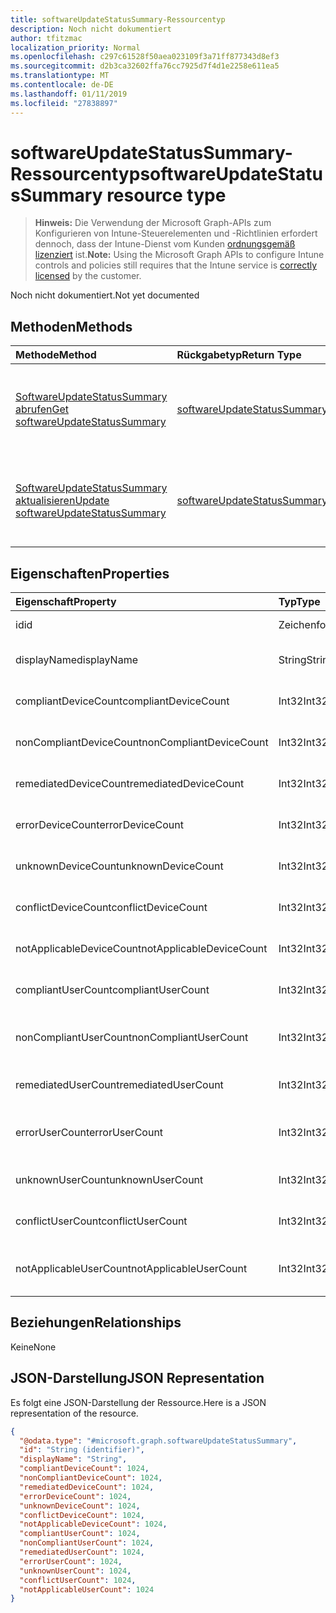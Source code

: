 ```yaml
---
title: softwareUpdateStatusSummary-Ressourcentyp
description: Noch nicht dokumentiert
author: tfitzmac
localization_priority: Normal
ms.openlocfilehash: c297c61528f50aea023109f3a71ff877343d8ef3
ms.sourcegitcommit: d2b3ca32602ffa76cc7925d7f4d1e2258e611ea5
ms.translationtype: MT
ms.contentlocale: de-DE
ms.lasthandoff: 01/11/2019
ms.locfileid: "27838897"
---
```

# <a name="softwareupdatestatussummary-resource-type"></a><span data-ttu-id="19e71-103">softwareUpdateStatusSummary-Ressourcentyp</span><span class="sxs-lookup"><span data-stu-id="19e71-103">softwareUpdateStatusSummary resource type</span></span>

> <span data-ttu-id="19e71-104">**Hinweis:** Die Verwendung der Microsoft Graph-APIs zum Konfigurieren von Intune-Steuerelementen und -Richtlinien erfordert dennoch, dass der Intune-Dienst vom Kunden [ordnungsgemäß lizenziert](https://go.microsoft.com/fwlink/?linkid=839381) ist.</span><span class="sxs-lookup"><span data-stu-id="19e71-104">**Note:** Using the Microsoft Graph APIs to configure Intune controls and policies still requires that the Intune service is [correctly licensed](https://go.microsoft.com/fwlink/?linkid=839381) by the customer.</span></span>

<span data-ttu-id="19e71-105">Noch nicht dokumentiert.</span><span class="sxs-lookup"><span data-stu-id="19e71-105">Not yet documented</span></span>
## <a name="methods"></a><span data-ttu-id="19e71-106">Methoden</span><span class="sxs-lookup"><span data-stu-id="19e71-106">Methods</span></span>
|<span data-ttu-id="19e71-107">Methode</span><span class="sxs-lookup"><span data-stu-id="19e71-107">Method</span></span>|<span data-ttu-id="19e71-108">Rückgabetyp</span><span class="sxs-lookup"><span data-stu-id="19e71-108">Return Type</span></span>|<span data-ttu-id="19e71-109">Beschreibung</span><span class="sxs-lookup"><span data-stu-id="19e71-109">Description</span></span>|
|:---|:---|:---|
|[<span data-ttu-id="19e71-110">SoftwareUpdateStatusSummary abrufen</span><span class="sxs-lookup"><span data-stu-id="19e71-110">Get softwareUpdateStatusSummary</span></span>](../api/intune-deviceconfig-softwareupdatestatussummary-get.md)|[<span data-ttu-id="19e71-111">softwareUpdateStatusSummary</span><span class="sxs-lookup"><span data-stu-id="19e71-111">softwareUpdateStatusSummary</span></span>](../resources/intune-deviceconfig-softwareupdatestatussummary.md)|<span data-ttu-id="19e71-112">Lesen von Beziehungen und Eigenschaften des [softwareUpdateStatusSummary](../resources/intune-deviceconfig-softwareupdatestatussummary.md)-Objekts.</span><span class="sxs-lookup"><span data-stu-id="19e71-112">Read properties and relationships of the [softwareUpdateStatusSummary](../resources/intune-deviceconfig-softwareupdatestatussummary.md) object.</span></span>|
|[<span data-ttu-id="19e71-113">SoftwareUpdateStatusSummary aktualisieren</span><span class="sxs-lookup"><span data-stu-id="19e71-113">Update softwareUpdateStatusSummary</span></span>](../api/intune-deviceconfig-softwareupdatestatussummary-update.md)|[<span data-ttu-id="19e71-114">softwareUpdateStatusSummary</span><span class="sxs-lookup"><span data-stu-id="19e71-114">softwareUpdateStatusSummary</span></span>](../resources/intune-deviceconfig-softwareupdatestatussummary.md)|<span data-ttu-id="19e71-115">Aktualisieren der Eigenschaften eines [softwareUpdateStatusSummary](../resources/intune-deviceconfig-softwareupdatestatussummary.md)-Objekts.</span><span class="sxs-lookup"><span data-stu-id="19e71-115">Update the properties of a [softwareUpdateStatusSummary](../resources/intune-deviceconfig-softwareupdatestatussummary.md) object.</span></span>|

## <a name="properties"></a><span data-ttu-id="19e71-116">Eigenschaften</span><span class="sxs-lookup"><span data-stu-id="19e71-116">Properties</span></span>
|<span data-ttu-id="19e71-117">Eigenschaft</span><span class="sxs-lookup"><span data-stu-id="19e71-117">Property</span></span>|<span data-ttu-id="19e71-118">Typ</span><span class="sxs-lookup"><span data-stu-id="19e71-118">Type</span></span>|<span data-ttu-id="19e71-119">Beschreibung</span><span class="sxs-lookup"><span data-stu-id="19e71-119">Description</span></span>|
|:---|:---|:---|
|<span data-ttu-id="19e71-120">id</span><span class="sxs-lookup"><span data-stu-id="19e71-120">id</span></span>|<span data-ttu-id="19e71-121">Zeichenfolge</span><span class="sxs-lookup"><span data-stu-id="19e71-121">String</span></span>|<span data-ttu-id="19e71-122">Schlüssel der Entität</span><span class="sxs-lookup"><span data-stu-id="19e71-122">Key of the entity.</span></span>|
|<span data-ttu-id="19e71-123">displayName</span><span class="sxs-lookup"><span data-stu-id="19e71-123">displayName</span></span>|<span data-ttu-id="19e71-124">String</span><span class="sxs-lookup"><span data-stu-id="19e71-124">String</span></span>|<span data-ttu-id="19e71-125">Der Name der Richtlinie</span><span class="sxs-lookup"><span data-stu-id="19e71-125">The name of the policy.</span></span>|
|<span data-ttu-id="19e71-126">compliantDeviceCount</span><span class="sxs-lookup"><span data-stu-id="19e71-126">compliantDeviceCount</span></span>|<span data-ttu-id="19e71-127">Int32</span><span class="sxs-lookup"><span data-stu-id="19e71-127">Int32</span></span>|<span data-ttu-id="19e71-128">Anzahl der konformen Geräte</span><span class="sxs-lookup"><span data-stu-id="19e71-128">Number of compliant devices.</span></span>|
|<span data-ttu-id="19e71-129">nonCompliantDeviceCount</span><span class="sxs-lookup"><span data-stu-id="19e71-129">nonCompliantDeviceCount</span></span>|<span data-ttu-id="19e71-130">Int32</span><span class="sxs-lookup"><span data-stu-id="19e71-130">Int32</span></span>|<span data-ttu-id="19e71-131">Anzahl der nicht konformen Geräte</span><span class="sxs-lookup"><span data-stu-id="19e71-131">Number of non compliant devices.</span></span>|
|<span data-ttu-id="19e71-132">remediatedDeviceCount</span><span class="sxs-lookup"><span data-stu-id="19e71-132">remediatedDeviceCount</span></span>|<span data-ttu-id="19e71-133">Int32</span><span class="sxs-lookup"><span data-stu-id="19e71-133">Int32</span></span>|<span data-ttu-id="19e71-134">Anzahl korrigierter Geräte</span><span class="sxs-lookup"><span data-stu-id="19e71-134">Number of remediated devices.</span></span>|
|<span data-ttu-id="19e71-135">errorDeviceCount</span><span class="sxs-lookup"><span data-stu-id="19e71-135">errorDeviceCount</span></span>|<span data-ttu-id="19e71-136">Int32</span><span class="sxs-lookup"><span data-stu-id="19e71-136">Int32</span></span>|<span data-ttu-id="19e71-137">Anzahl der Geräte mit Fehler</span><span class="sxs-lookup"><span data-stu-id="19e71-137">Number of devices had error.</span></span>|
|<span data-ttu-id="19e71-138">unknownDeviceCount</span><span class="sxs-lookup"><span data-stu-id="19e71-138">unknownDeviceCount</span></span>|<span data-ttu-id="19e71-139">Int32</span><span class="sxs-lookup"><span data-stu-id="19e71-139">Int32</span></span>|<span data-ttu-id="19e71-140">Anzahl unbekannter Geräte</span><span class="sxs-lookup"><span data-stu-id="19e71-140">Number of unknown devices.</span></span>|
|<span data-ttu-id="19e71-141">conflictDeviceCount</span><span class="sxs-lookup"><span data-stu-id="19e71-141">conflictDeviceCount</span></span>|<span data-ttu-id="19e71-142">Int32</span><span class="sxs-lookup"><span data-stu-id="19e71-142">Int32</span></span>|<span data-ttu-id="19e71-143">Anzahl der Geräte mit Konflikten</span><span class="sxs-lookup"><span data-stu-id="19e71-143">Number of conflict devices.</span></span>|
|<span data-ttu-id="19e71-144">notApplicableDeviceCount</span><span class="sxs-lookup"><span data-stu-id="19e71-144">notApplicableDeviceCount</span></span>|<span data-ttu-id="19e71-145">Int32</span><span class="sxs-lookup"><span data-stu-id="19e71-145">Int32</span></span>|<span data-ttu-id="19e71-146">Anzahl nicht anwendbarer Geräte</span><span class="sxs-lookup"><span data-stu-id="19e71-146">Number of not applicable devices.</span></span>|
|<span data-ttu-id="19e71-147">compliantUserCount</span><span class="sxs-lookup"><span data-stu-id="19e71-147">compliantUserCount</span></span>|<span data-ttu-id="19e71-148">Int32</span><span class="sxs-lookup"><span data-stu-id="19e71-148">Int32</span></span>|<span data-ttu-id="19e71-149">Anzahl der kompatiblen Benutzer</span><span class="sxs-lookup"><span data-stu-id="19e71-149">Number of compliant users.</span></span>|
|<span data-ttu-id="19e71-150">nonCompliantUserCount</span><span class="sxs-lookup"><span data-stu-id="19e71-150">nonCompliantUserCount</span></span>|<span data-ttu-id="19e71-151">Int32</span><span class="sxs-lookup"><span data-stu-id="19e71-151">Int32</span></span>|<span data-ttu-id="19e71-152">Anzahl der nicht kompatiblen Benutzer</span><span class="sxs-lookup"><span data-stu-id="19e71-152">Number of non compliant users.</span></span>|
|<span data-ttu-id="19e71-153">remediatedUserCount</span><span class="sxs-lookup"><span data-stu-id="19e71-153">remediatedUserCount</span></span>|<span data-ttu-id="19e71-154">Int32</span><span class="sxs-lookup"><span data-stu-id="19e71-154">Int32</span></span>|<span data-ttu-id="19e71-155">Anzahl der korrigierten Benutzer</span><span class="sxs-lookup"><span data-stu-id="19e71-155">Number of remediated users.</span></span>|
|<span data-ttu-id="19e71-156">errorUserCount</span><span class="sxs-lookup"><span data-stu-id="19e71-156">errorUserCount</span></span>|<span data-ttu-id="19e71-157">Int32</span><span class="sxs-lookup"><span data-stu-id="19e71-157">Int32</span></span>|<span data-ttu-id="19e71-158">Anzahl der Benutzer, bei denen ein Fehler aufgetreten ist.</span><span class="sxs-lookup"><span data-stu-id="19e71-158">Number of users had error.</span></span>|
|<span data-ttu-id="19e71-159">unknownUserCount</span><span class="sxs-lookup"><span data-stu-id="19e71-159">unknownUserCount</span></span>|<span data-ttu-id="19e71-160">Int32</span><span class="sxs-lookup"><span data-stu-id="19e71-160">Int32</span></span>|<span data-ttu-id="19e71-161">Anzahl der unbekannten Benutzer</span><span class="sxs-lookup"><span data-stu-id="19e71-161">Number of unknown users.</span></span>|
|<span data-ttu-id="19e71-162">conflictUserCount</span><span class="sxs-lookup"><span data-stu-id="19e71-162">conflictUserCount</span></span>|<span data-ttu-id="19e71-163">Int32</span><span class="sxs-lookup"><span data-stu-id="19e71-163">Int32</span></span>|<span data-ttu-id="19e71-164">Anzahl der Benutzer mit Konflikt</span><span class="sxs-lookup"><span data-stu-id="19e71-164">Number of conflict users.</span></span>|
|<span data-ttu-id="19e71-165">notApplicableUserCount</span><span class="sxs-lookup"><span data-stu-id="19e71-165">notApplicableUserCount</span></span>|<span data-ttu-id="19e71-166">Int32</span><span class="sxs-lookup"><span data-stu-id="19e71-166">Int32</span></span>|<span data-ttu-id="19e71-167">Anzahl der nicht anwendbaren Benutzer.</span><span class="sxs-lookup"><span data-stu-id="19e71-167">Number of not applicable users.</span></span>|

## <a name="relationships"></a><span data-ttu-id="19e71-168">Beziehungen</span><span class="sxs-lookup"><span data-stu-id="19e71-168">Relationships</span></span>
<span data-ttu-id="19e71-169">Keine</span><span class="sxs-lookup"><span data-stu-id="19e71-169">None</span></span>
## <a name="json-representation"></a><span data-ttu-id="19e71-170">JSON-Darstellung</span><span class="sxs-lookup"><span data-stu-id="19e71-170">JSON Representation</span></span>
<span data-ttu-id="19e71-171">Es folgt eine JSON-Darstellung der Ressource.</span><span class="sxs-lookup"><span data-stu-id="19e71-171">Here is a JSON representation of the resource.</span></span>
<!-- {
  "blockType": "resource",
  "keyProperty": "id",
  "@odata.type": "microsoft.graph.softwareUpdateStatusSummary"
}
-->
``` json
{
  "@odata.type": "#microsoft.graph.softwareUpdateStatusSummary",
  "id": "String (identifier)",
  "displayName": "String",
  "compliantDeviceCount": 1024,
  "nonCompliantDeviceCount": 1024,
  "remediatedDeviceCount": 1024,
  "errorDeviceCount": 1024,
  "unknownDeviceCount": 1024,
  "conflictDeviceCount": 1024,
  "notApplicableDeviceCount": 1024,
  "compliantUserCount": 1024,
  "nonCompliantUserCount": 1024,
  "remediatedUserCount": 1024,
  "errorUserCount": 1024,
  "unknownUserCount": 1024,
  "conflictUserCount": 1024,
  "notApplicableUserCount": 1024
}
```



